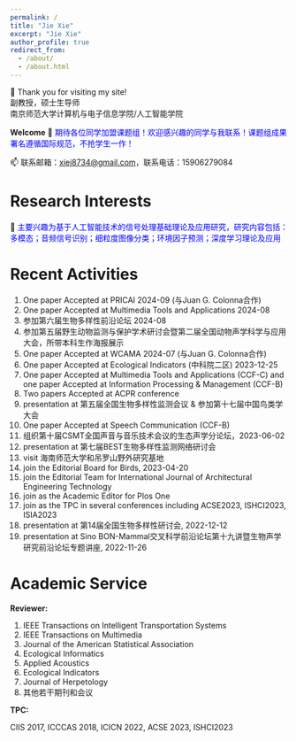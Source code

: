 ```yaml
---
permalink: /
title: "Jie Xie"
excerpt: "Jie Xie"
author_profile: true
redirect_from: 
  - /about/
  - /about.html
---
```



👋 Thank you for visiting my site! 
<br> 副教授，硕士生导师 <br>
南京师范大学计算机与电子信息学院/人工智能学院

**Welcome**
👀 <span style="color:blue"> 期待各位同学加盟课题组！欢迎感兴趣的同学与我联系！课题组成果署名遵循国际规范，不抢学生一作！</span> 

📫 联系邮箱：xiej8734@gmail.com，联系电话：15906279084

**Research Interests**
======
🌱 <span style="color:blue">主要兴趣为基于人工智能技术的信号处理基础理论及应用研究，研究内容包括：多模态；音频信号识别；细粒度图像分类；环境因子预测；深度学习理论及应用</span> 

**Recent Activities**
======
1. One paper Accepted at PRICAI 2024-09 (与Juan G. Colonna合作)
2. One paper Accepted at Multimedia Tools and Applications 2024-08
3. 参加第六届生物多样性前沿论坛 2024-08
4. 参加第五届野生动物监测与保护学术研讨会暨第二届全国动物声学科学与应用大会，所带本科生作海报展示
5. One paper Accepted at WCAMA 2024-07 (与Juan G. Colonna合作)
6. One paper Accepted at Ecological Indicators (中科院二区) 2023-12-25
7. One paper Accepted at Multimedia Tools and Applications (CCF-C) and one paper Accepted at Information Processing & Management (CCF-B)
8. Two papers Accepted at ACPR conference
9. presentation at 第五届全国生物多样性监测会议 & 参加第十七届中国鸟类学大会
10. One paper Accepted at Speech Communication (CCF-B)
11. 组织第十届CSMT全国声音与音乐技术会议的生态声学分论坛，2023-06-02
12. presentation at 第七届BEST生物多样性监测网络研讨会
13. visit 海南师范大学和吊罗山野外研究基地
14. join the Editorial Board for Birds, 2023-04-20
15. join the Editorial Team for International Journal of Architectural Engineering Technology
16. join as the Academic Editor for Plos One
17. join as the TPC in several conferences including ACSE2023, ISHCI2023, ISIA2023
18. presentation at 第14届全国生物多样性研讨会, 2022-12-12
19. presentation at Sino BON-Mammal交叉科学前沿论坛第十九讲暨生物声学研究前沿论坛专题讲座, 2022-11-26


**Academic Service**
======
<span style="font-weight:bold">Reviewer: </span>
01. IEEE Transactions on Intelligent Transportation Systems
02. IEEE Transactions on Multimedia
03. Journal of the American Statistical Association
04. Ecological Informatics
05. Applied Acoustics
06. Ecological Indicators
07. Journal of Herpetology
08. 其他若干期刊和会议

<span style="font-weight:bold">TPC: </span>

CIIS 2017, ICCCAS 2018, ICICN 2022, ACSE 2023, ISHCI2023





